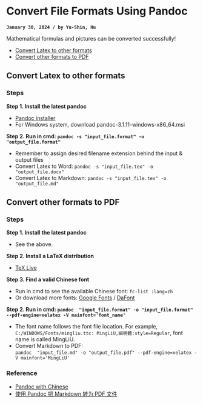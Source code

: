 # Convert File Formats Using Pandoc
**`January 30, 2024 / by Yu-Shin, Hu`**

Mathematical formulas and pictures can be converted successfully!
- [Convert Latex to other formats](#convert-latex-to-other-formats)
- [Convert other formats to PDF](#convert-other-formats-to-pdf)


## Convert Latex to other formats

### Steps

**Step 1. Install the latest pandoc**
-   [Pandoc installer](https://pandoc.org/installing.html)
-   For Windows system, download pandoc-3.1.11-windows-x86_64.msi

**Step 2. Run in cmd: `pandoc -s "input_file.format" -o "output_file.format"`**
-   Remember to assign desired filename extension behind the input & output files
-   Convert Latex to Word: `pandoc -s "input_file.tex" -o "output_file.docx"`
-   Convert Latex to Markdown: `pandoc -s "input_file.tex" -o "output_file.md"`

## Convert other formats to PDF

### Steps

**Step 1. Install the latest pandoc**
-   See the above.

**Step 2. Install a LaTeX distribution**
-  [TeX Live](https://www.tug.org/texlive/quickinstall.html) 

**Step 3. Find a valid Chinese font**
-   Run in cmd to see the available Chinese font: `fc-list :lang=zh`
-   Or download more fonts: [Google Fonts](https://fonts.google.com/) / [DaFont](https://www.dafont.com/)

**Step 2. Run in cmd: `pandoc  "input_file.format" -o "input_file.format" --pdf-engine=xelatex -V mainfont='font_name'`**
-   The font name follows the font file location. For example, `C:/WINDOWS/Fonts/mingliu.ttc: MingLiU,細明體:style=Regular`, font name is called MingLiU.
-   Convert Markdown to PDF:<br>
  `pandoc  "input_file.md" -o "output_file.pdf" --pdf-engine=xelatex -V mainfont='MingLiU'`


### Reference
-   [Pandoc with Chinese](https://github.com/jgm/pandoc/wiki/Pandoc-with-Chinese)
-   [使用 Pandoc 把 Markdown 转为 PDF 文件](https://jdhao.github.io/2017/12/10/pandoc-markdown-with-chinese/)

